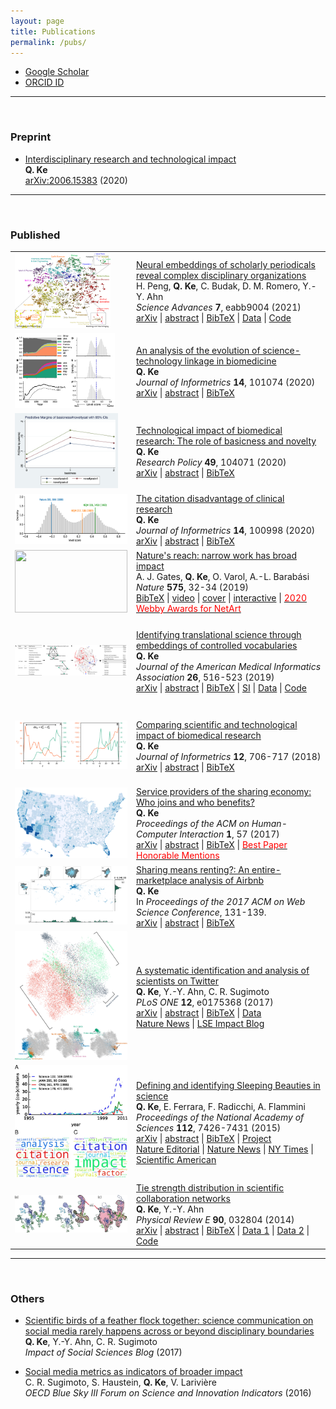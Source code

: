 ```yaml
---
layout: page
title: Publications
permalink: /pubs/
---
```


<script type="text/javascript">
function toggle_visibility(id) {
    var e = document.getElementById(id);
    e.style.display = (e.style.display == 'block') ? 'none' : 'block';
}
</script>

* [Google Scholar](https://scholar.google.com/citations?user=CSKDXt4AAAAJ&hl=en)
* [ORCID ID](https://orcid.org/0000-0002-2945-5274)

----

<br>

### Preprint

* [Interdisciplinary research and technological impact](https://arxiv.org/abs/2006.15383)<br>
<b>Q. Ke</b><br>
[arXiv:2006.15383](https://arxiv.org/abs/2006.15383) (2020)

----

<br>

### Published

<table>
  <tr>
    <td><img height="120" src="/assets/paper-fig/2021jnl.png"/></td>
    <td>
      <a href="https://doi.org/10.1126/sciadv.abb9004">Neural embeddings of scholarly periodicals reveal complex disciplinary organizations</a><br>
      H. Peng, <b>Q. Ke</b>, C. Budak, D. M. Romero, Y.-Y. Ahn<br>
      <em>Science Advances</em> <strong>7</strong>, eabb9004 (2021)<br>
      <a href="https://arxiv.org/abs/2001.08199">arXiv</a> |
      <a href="javascript:toggle_visibility('2021jnlabs')">abstract</a> |
      <a href="javascript:toggle_visibility('2021jnlbib')">BibTeX</a> |
      <a href="https://figshare.com/articles/dataset/periodicals/13007650">Data</a> |
      <a href="https://github.com/haoopeng/periodicals">Code</a>
      <div id="2021jnlabs" style="display: none;">
        Understanding the structure of knowledge domains is one of the foundational challenges in the science of science. Here, we propose a neural embedding technique that leverages the information contained in the citation network to obtain continuous vector representations of scientific periodicals. We demonstrate that our periodical embeddings encode nuanced relationships between periodicals and the complex disciplinary and interdisciplinary structure of science, allowing us to make cross-disciplinary analogies between periodicals. Furthermore, we show that the embeddings capture meaningful “axes” that encompass knowledge domains, such as an axis from “soft” to “hard” sciences or from “social” to “biological” sciences, which allow us to quantitatively ground periodicals on a given dimension. By offering novel quantification in the science of science, our framework may, in turn, facilitate the study of how knowledge is created and organized.<br>
      </div>
      <div id="2021jnlbib" style="display: none;">
        @article{Peng2021jnl,<br>
        author = {Peng, Hao and Ke, Qing and Budak, Ceren and Romero, Daniel M. and Ahn, Yong-Yeol},<br>
        title = {Neural embeddings of scholarly periodicals reveal complex disciplinary organizations},<br>
        journal = {Science Advances},<br>
        volume = {7},<br>
        number = {17},<br>
        pages = {eabb9004},<br>
        year = {2021},<br>
        doi = {10.1126/sciadv.abb9004}<br>
      }<br>
      </div>
    </td>
  </tr>

  <tr>
  	<td><img height="120" src="/assets/paper-fig/2020stlink.jpg"/></td>
  	<td>
  	  <a href="https://doi.org/10.1016/j.joi.2020.101074">An analysis of the evolution of science-technology linkage in biomedicine</a><br>
      <b>Q. Ke</b><br>
      <em>Journal of Informetrics</em> <strong>14</strong>, 101074 (2020)<br>
      <a href="https://arxiv.org/abs/1903.10610">arXiv</a> |
      <a href="javascript:toggle_visibility('2020stevoabs')">abstract</a> |
      <a href="javascript:toggle_visibility('2020stevobib')">BibTeX</a>
      <div id="2020stevoabs" style="display: none;">
        Demonstrating the practical value of public research has been an important subject in science policy. Here we present a detailed study on the evolution of the citation linkage between life science related patents and biomedical research over a 37-year period. Our analysis relies on a newly-created dataset that systematically links millions of non-patent references to biomedical papers. We find a large disparity in the volume of citations to science among technology sectors, with biotechnology and drug patents dominating it. The linkage has been growing exponentially over a long period of time, doubling every 2.9 years. The U.S. has been the largest producer of cited science for years, receiving nearly half of the citations. More than half of citations goes to universities. We use a new paper-level indicator to quantify to what extent a paper is basic research or clinical medicine. We find that the cited papers are likely to be basic research, yet a significant portion of papers cited in patents that are related to FDA-approved drugs are clinical research. The U.S. National Institute of Health continues to be an important funder of cited science. For the majority of companies, more than half of citations in their patents are authored by public research. Taken together, these results indicate a continuous linkage of public science to private sector inventions.<br>
      </div>
      <div id="2020stevobib" style="display: none;">
        @article{ke-analysis-2020,<br>
        author = {Qing Ke},<br>
        title = {An analysis of the evolution of science-technology linkage in biomedicine},<br>
        journal = {Journal of Informetrics},<br>
        volume = {14},<br>
        pages = {101074},<br>
        year = {2020},<br>
        doi = {10.1016/j.joi.2020.101074}<br>
        }<br>
      </div>
  	</td>
  </tr>

  <tr>
  	<td><img height="120" src="/assets/paper-fig/2020tech.jpg"/></td>
  	<td>
  	  <a href="https://doi.org/10.1016/j.respol.2020.104071">Technological impact of biomedical research: The role of basicness and novelty</a><br>
  	  <b>Q. Ke</b><br>
  	  <em>Research Policy</em> <strong>49</strong>, 104071 (2020)<br>
  	  <a href="https://arxiv.org/abs/2006.02472">arXiv</a> |
  	  <a href="javascript:toggle_visibility('2020basicabs')">abstract</a> |
      <a href="javascript:toggle_visibility('2020basicbib')">BibTeX</a>
      <div id="2020basicabs" style="display: none;">
        An ongoing interest in innovation studies is to understand how knowledge generated from scientific research can be used in the development of technologies. While previous inquiries have devoted to studying the scientific capacity of technologies and institutional factors facilitating technology transfer, little is known about the intrinsic characteristics of scientific publications that gain direct technological impact. Here we focus on two features, namely basicness and novelty. Using a corpus of 3.8 million papers published between 1980 and 1999, we find that basic science papers and novel papers are substantially more likely to achieve direct technological impact. Further analysis that limits to papers with technological impact reveals that basic science and novel science have more patent citations, experience shorter time lag, and have impact in broader technological fields.<br>
      </div>
      <div id="2020basicbib" style="display: none;">
        @article{ke-technological-2020,<br>
        author = {Qing Ke},<br>
        title = {Technological impact of biomedical research: The role of basicness and novelty},<br>
        journal = {Research Policy},<br>
        volume = {49},<br>
        pages = {104071},<br>
        year = {2020},<br>
        doi = {10.1016/j.respol.2020.104071}<br>
        }<br>
      </div>
  	</td>
  </tr>

  <tr>
    <td><img height="80" src="/assets/paper-fig/2020lsc.png"/></td>
    <td>
      <a href="https://doi.org/10.1016/j.joi.2019.100998">The citation disadvantage of clinical research</a><br>
      <b>Q. Ke</b><br>
      <em>Journal of Informetrics</em> <strong>14</strong>, 100998 (2020)<br>
      <a href="https://arxiv.org/abs/1912.01527">arXiv</a> |
      <a href="javascript:toggle_visibility('2020citationabs')">abstract</a> |
      <a href="javascript:toggle_visibility('2020citationbib')">BibTeX</a>
      <div id="2020citationabs" style="display: none;">
        Biomedical research encompasses diverse types of activities, from basic science (“bench”) to clinical medicine (“bedside”) to bench-to-bedside translational research. It, however, remains unclear whether different types of research receive citations at varying rates. Here we aim to answer this question by using a newly proposed paper-level indicator that quantifies the extent to which a paper is basic science or clinical medicine. Applying this measure to 5 million biomedical papers, we find a systematic citation disadvantage of clinical oriented papers; they tend to garner far fewer citations and are less likely to be hit works than papers oriented towards basic science. At the same time, clinical research has a higher variance in its citation. We also find that the citation difference between basic and clinical research decreases, yet still persists, if longer citation-window is used. Given the increasing adoption of short-term, citation-based bibliometric indicators in funding decisions, the under-cited effect of clinical research may provide disincentives for bio-researchers to venture into the translation of basic scientific discoveries into clinical applications, thus providing explanations of reasons behind the existence of the gap between basic and clinical research that is commented as “valley of death” and the commentary of “extinction” risk of translational researchers. Our work may provide insights to policy-makers on how to evaluate different types of biomedical research.<br>
      </div>
      <div id="2020citationbib" style="display: none;">
        @article{ke-citation-2020,<br>
        author = {Qing Ke},<br>
        title = {The citation disadvantage of clinical research},<br>
        journal = {Journal of Informetrics},<br>
        volume = {14},<br>
        pages = {100998},<br>
        year = {2020},<br>
        doi = {10.1016/j.joi.2019.100998}<br>
        }<br>
      </div>
    </td>
  </tr>

  <tr>
    <td><img height="100" width="180" src="https://media.nature.com/lw800/magazine-assets/d41586-019-03308-7/d41586-019-03308-7_17345482.jpg" /></td>
    <td>
      <a href="https://doi.org/10.1038/d41586-019-03308-7">Nature's reach: narrow work has broad impact</a><br>
      A. J. Gates, <b>Q. Ke</b>, O. Varol, A.-L. Barabási<br>
      <em>Nature</em> <strong>575</strong>, 32-34 (2019)<br>
      <a href="javascript:toggle_visibility('2019naturebib')">BibTeX</a> |
      <a href="https://www.youtube.com/watch?v=GW4s58u8PZo">video</a> |
      <a href="https://www.nature.com/immersive/d42859-019-00121-0/public/pdf/nature-150-cover.pdf">cover</a> |
      <a href="https://www.nature.com/immersive/d41586-019-03165-4/index.html">interactive</a> |
      <a href="https://winners.webbyawards.com/2020/websites/general-websites/netart/122366/150-years-of-nature"><font color="red">2020 Webby Awards for NetArt</font></a>
      <div id="2019naturebib" style="display: none;">
        @article{gates-nature-2019,<br>
        author = {Alexander J. Gates and Qing Ke and Onur Varol and Albert-László Barabási},<br>
        title = {Nature's reach: narrow work has broad impact},<br>
        journal = {Nature},<br>
        volume = {575},<br>
        pages = {32--34},<br>
        year = {2019},<br>
        doi = {10.1038/d41586-019-03308-7}<br>
        }<br>
      </div>
    </td>
  </tr>

  <tr>
    <td height="140" width="180"><img src="/assets/paper-fig/2019trans.png" /></td>
    <td>
      <a href="https://academic.oup.com/jamia/advance-article/doi/10.1093/jamia/ocy177/5369362?guestAccessKey=5e6a6410-de21-40c8-a620-bea85ad95b1b">Identifying translational science through embeddings of controlled vocabularies</a><br>
      <b>Q. Ke</b><br>
      <em>Journal of the American Medical Informatics Association</em> <strong>26</strong>, 516-523 (2019)<br>
      <a href="https://arxiv.org/abs/1812.10609">arXiv</a> |
      <a href="javascript:toggle_visibility('2018transabs')">abstract</a> |
      <a href="javascript:toggle_visibility('2018transbib')">BibTeX</a> |
      <a href="/assets/pdf/trans_supp.pdf">SI</a> |
      <a href="https://doi.org/10.6084/m9.figshare.11338880.v1">Data</a> |
      <a href="https://github.com/qke/trans-sci">Code</a>
      <br>
      <div id="2018transabs" style="display: none;">
        <strong>Objective:</strong> Translational science aims at "translating" basic scientific discoveries into clinical applications. The identification of translational science has practicality such as evaluating the effectiveness of investments made into large programs like the Clinical and Translational Science Awards. Despite several proposed methods that group publications—the primary unit of research output—into some categories, we still lack a quantitative way to place papers onto the full, continuous spectrum from basic research to clinical medicine. <strong>Methods:</strong> Here we learn vector-representations of controlled vocabularies assigned to MEDLINE papers to obtain a Translational Axis (TA) that points from basic science to clinical medicine. The projected position of a term on the TA, expressed by a continuous quantity, indicates the term's "appliedness." The position of a paper, determined by the average location over its terms, quantifies the degree of its "appliedness," which we term as "level score." <strong>Results:</strong> We validate our method by comparing with previous techniques, showing excellent agreement yet uncovering significant variations of scores of papers in previously defined categories. The measure allows us to characterize the standing of journals, disciplines, and the entire biomedical literature along the basic-applied spectrum. Analysis on large-scale citation network reveals two main findings. First, direct citations mainly occurred between papers with similar scores. Second, shortest paths are more likely ended up with a paper closer to the basic end of the spectrum, regardless of where the starting paper is on the spectrum. <strong>Conclusions:</strong> The proposed method provides a quantitative way to identify translational science.<br>
      </div>
      <div id="2018transbib" style="display: none;">
        @article{ke-trans-2018,<br>
        author = {Qing Ke},<br>
        title = {Identifying translational science through embeddings of controlled vocabularies},<br>
        journal = {Journal of the American Medical Informatics Association},<br>
        volume = {26},<br>
        number = {6},<br>
        pages = {516--523},<br>
        year = {2019},<br>
        doi = {10.1093/jamia/ocy177}<br>
        }<br>
      </div>
    </td>
  </tr>

  <tr>
    <td height="120" width="180"><img src="/assets/paper-fig/2018techimpact.png" /></td>
    <td>
      <a href="https://doi.org/10.1016/j.joi.2018.06.010">Comparing scientific and technological impact of biomedical research</a><br>
      <b>Q. Ke</b><br>
      <em>Journal of Informetrics</em> <strong>12</strong>, 706-717 (2018)<br>
      <a href="https://arxiv.org/abs/1804.04105">arXiv</a> |
      <a href="javascript:toggle_visibility('2018techimpactabs')">abstract</a> |
      <a href="javascript:toggle_visibility('2018techimpactbib')">BibTeX</a><br>
      <div id="2018techimpactabs" style="display: none;">
        Traditionally, the number of citations that a scholarly paper receives from other papers is used as the proxy of its scientific impact. Yet citations can come from domains outside the scientific community, and one such example is through patented technologies—paper can be cited by patents, achieving technological impact. While the scientific impact of papers has been extensively studied, the technological aspect remains less known in the literature. Here we aim to fill this gap by presenting a comparative study on how 919 thousand biomedical papers are cited by U.S. patents and by other papers over time. We observe a positive correlation between citations from patents and from papers, but there is little overlap between the two domains in either the most cited papers, or papers with the most delayed recognition. We also find that the two types of citations exhibit distinct temporal variations, with patent citations lagging behind paper citations for a median of 6 years for the majority of papers. Our work contributes to the understanding of the technological impact of papers.<br>
      </div>
      <div id="2018techimpactbib" style="display: none;">
        @article{ke-comparison-2018,<br>
        author = {Qing Ke},<br>
        title = {Comparing scientific and technological impact of biomedical research},<br>
        journal = {Journal of Informetrics},<br>
        volume = {12},<br>
        number = {3},<br>
        pages = {706--717},<br>
        year = {2018},<br>
        doi = {10.1016/j.joi.2018.06.010}<br>
        }<br>
      </div>
    </td>
  </tr>

  <tr>
    <td height="100" width="180"><img src="/assets/paper-fig/2017providerentire.png" /></td>
    <td>
      <a href="https://doi.org/10.1145/3134692">Service providers of the sharing economy: Who joins and who benefits?</a><br>
      <b>Q. Ke</b><br>
      <em>Proceedings of the ACM on Human-Computer Interaction</em> <strong>1</strong>, 57 (2017)<br>
      <a href="https://arxiv.org/abs/1709.07580">arXiv</a> |
      <a href="javascript:toggle_visibility('2017providerabs')">abstract</a> |
      <a href="javascript:toggle_visibility('2017providerbib')">BibTeX</a> |
      <a href="https://medium.com/acm-cscw/announcing-the-best-of-cscw-2018-b98cb91e0f61"><font color="red">Best Paper Honorable Mentions</font></a><br>
      <div id="2017providerabs" style="display: none;">
        Many "sharing economy" platforms, such as Uber and Airbnb, have become increasingly popular, providing consumers with more choices and suppliers a chance to make profit. They, however, have also brought about emerging issues regarding regulation, tax obligation, and impact on urban environment, and have generated heated debates from various interest groups. Empirical studies regarding these issues are limited, partly due to the unavailability of relevant data. Here we aim to understand service providers of the sharing economy, investigating who joins and who benefits, using the Airbnb market in the United States as a case study. We link more than 211 thousand Airbnb listings owned by 188 thousand hosts with demographic, socio-economic status (SES), housing, and tourism characteristics. We show that income and education are consistently the two most influential factors that are linked to the joining of Airbnb, regardless of the form of participation or year. Areas with lower median household income, or higher fraction of residents who have Bachelor's and higher degrees, tend to have more hosts. However, when considering the performance of listings, as measured by number of newly received reviews, we find that income has a positive effect for entire-home listings; listings located in areas with higher median household income tend to have more new reviews. Our findings demonstrate empirically that the disadvantage of SES-disadvantaged areas and the advantage of SES-advantaged areas may be present in the sharing economy.<br>
      </div>
      <div id="2017providerbib" style="display: none;">
        @article{ke-provider-2017,<br>
        author = {Qing Ke},<br>
        title = {Service Providers of the Sharing Economy: Who Joins and Who Benefits?},<br>
        journal = {Proc. ACM Hum.-Comput. Interact.},<br>
        volume = {1},<br>
        number = {CSCW},<br>
        year = {2017},<br>
        pages = {57:1--57:17},<br>
        doi = {10.1145/3134692}<br>
        }<br>
      </div>
    </td>
  </tr>

  <tr>
    <td height="100" width="180"><img src="/assets/paper-fig/2017airbnb.png" /></td>
    <td>
      <a href="https://doi.org/10.1145/3091478.3091504">Sharing means renting?: An entire-marketplace analysis of Airbnb</a><br>
      <b>Q. Ke</b><br>
      In <em>Proceedings of the 2017 ACM on Web Science Conference</em>, 131-139.<br>
      <a href="http://arxiv.org/abs/1701.01645">arXiv</a> |
      <a href="javascript:toggle_visibility('2017airbnbabs')">abstract</a> |
      <a href="javascript:toggle_visibility('2017airbnbbib')">BibTeX</a><br>
      <div id="2017airbnbabs" style="display: none;">
        Airbnb, an online marketplace for accommodations, has experienced a staggering growth accompanied by intense debates and scattered regulations around the world. Current discourses, however, are largely focused on opinions rather than empirical evidences. Here, we aim to bridge this gap by presenting the first large-scale measurement study on Airbnb, using a crawled data set containing 2.3 million listings, 1.3 million hosts, and 19.3 million reviews. We measure several key characteristics at the heart of the ongoing debate and the sharing economy. Among others, we find that Airbnb has reached a global yet heterogeneous coverage. The majority of its listings across many countries are entire homes, suggesting that Airbnb is actually more like a rental marketplace rather than a spare-room sharing platform. Analysis on star-ratings reveals that there is a bias toward positive ratings, amplified by a bias toward using positive words in reviews. The extent of such bias is greater than Yelp reviews, which were already shown to exhibit a positive bias. We investigate a key issue—commercial hosts who own multiple listings on Airbnb—repeatedly discussed in the current debate. We find that their existence is prevalent, they are early-movers towards joining Airbnb, and their listings are disproportionately entire homes and located in the US. Our work advances the current understanding of how Airbnb is being used and may serve as an independent and empirical reference to inform the debate.<br>
      </div>
      <div id="2017airbnbbib" style="display: none;">
        @inproceedings{ke-airbnb-2017,<br>
        author = {Qing Ke},<br>
        title = {``Sharing means renting?: An entire-marketplace analysis of Airbnb''},<br>
        booktitle = {Proceedings of the 2017 ACM on Web Science Conference},<br>
        year = {2017},<br>
        pages = {131--139},<br>
        doi = {10.1145/3091478.3091504}<br>
        }<br>
      </div>
    </td>
  </tr>

  <tr>
    <td height="100" width="180"><img src="/assets/paper-fig/2017scientist.png" /></td>
    <td>
      <a href="https://doi.org/10.1371/journal.pone.0175368">A systematic identification and analysis of scientists on Twitter</a><br>
      <b>Q. Ke</b>, Y.-Y. Ahn, C. R. Sugimoto<br>
      <em>PLoS ONE</em> <strong>12</strong>, e0175368 (2017)<br>
      <a href="https://arxiv.org/abs/1608.06229">arXiv</a> |
      <a href="javascript:toggle_visibility('2017scientistabs')">abstract</a> |
      <a href="javascript:toggle_visibility('2017scientistbib')">BibTeX</a> |
      <a href="/projects/twitter-science/twitter-scientist.html">Data</a><br>
      <a href="http://www.nature.com/news/what-all-those-scientists-on-twitter-are-really-doing-1.21873">Nature News</a> |
      <a href="http://blogs.lse.ac.uk/impactofsocialsciences/2017/07/12/scientific-birds-of-a-feather-flock-together-science-communication-on-social-media-rarely-happens-across-or-beyond-disciplinary-boundaries/">LSE Impact Blog</a><br>
      <div id="2017scientistabs" style="display: none;">
        Metrics derived from Twitter and other social media—often referred to as altmetrics—are increasingly used to estimate the broader social impacts of scholarship. Such efforts, however, may produce highly misleading results, as the entities that participate in conversations about science on these platforms are largely unknown. For instance, if altmetric activities are generated mainly by scientists, does it really capture broader social impacts of science? Here we present a systematic approach to identifying and analyzing scientists on Twitter. Our method can identify scientists across many disciplines, without relying on external bibliographic data, and be easily adapted to identify other stakeholder groups in science. We investigate the demographics, sharing behaviors, and interconnectivity of the identified scientists. We find that Twitter has been employed by scholars across the disciplinary spectrum, with an over-representation of social and computer and information scientists; under-representation of mathematical, physical, and life scientists; and a better representation of women compared to scholarly publishing. Analysis of the sharing of URLs reveals a distinct imprint of scholarly sites, yet only a small fraction of shared URLs are science-related. We find an assortative mixing with respect to disciplines in the networks between scientists, suggesting the maintenance of disciplinary walls in social media. Our work contributes to the literature both methodologically and conceptually—we provide new methods for disambiguating and identifying particular actors on social media and describing the behaviors of scientists, thus providing foundational information for the construction and use of indicators on the basis of social media metrics.<br>
      </div>
      <div id="2017scientistbib" style="display: none;">
        @article{ke2017twitter,<br>
        author = {Qing Ke and Yong-Yeol Ahn and Cassidy R. Sugimoto},<br>
        title = {A systematic identification and analysis of scientists on Twitter},<br>
        journal = {PLOS ONE},<br>
        volume = {12},<br>
        number = {4},<br>
        pages = {e0175368},<br>
        year = {2017},<br>
        doi = {journal.pone.0175368}<br>
        }<br>
      </div>
    </td>
  </tr>

  <tr>
    <td height="100" width="180"><img src="/assets/paper-fig/2015beauty.jpg" /></td>
    <td>
      <a href="https://doi.org/10.1073/pnas.1424329112">Defining and identifying Sleeping Beauties in science</a><br>
      <b>Q. Ke</b>, E. Ferrara, F. Radicchi, A. Flammini<br>
      <em>Proceedings of the National Academy of Sciences</em> <strong>112</strong>, 7426-7431 (2015)<br>
      <a href="https://arxiv.org/abs/1505.06454">arXiv</a> |
      <a href="javascript:toggle_visibility('2015beautyabs')">abstract</a> |
      <a href="javascript:toggle_visibility('2015beautybib')">BibTeX</a> |
      <a href="/projects/beauty/beauty.html">Project</a><br>
      <a href="http://www.nature.com/news/wakey-wakey-1.17617">Nature Editorial</a> |
      <a href="http://www.nature.com/news/sleeping-beauty-papers-slumber-for-decades-1.17615">Nature News</a> |
      <a href="http://www.nytimes.com/2015/05/26/science/einstein-sleeping-beauty-study.html">NY Times</a> |
      <a href="http://www.scientificamerican.com/article/graphic-science-some-of-the-best-science-can-slumber-for-years">Scientific American</a><br>
      <div id="2015beautyabs" style="display: none;">
        A Sleeping Beauty (SB) in science refers to a paper whose importance is not recognized for several years after publication. Its citation history exhibits a long hibernation period followed by a sudden spike of popularity. Previous studies suggest a relative scarcity of SBs. The reliability of this conclusion is, however, heavily dependent on identification methods based on arbitrary threshold parameters for sleeping time and number of citations, applied to small or monodisciplinary bibliographic datasets. Here we present a systematic, large-scale, and multidisciplinary analysis of the SB phenomenon in science. We introduce a parameter-free measure that quantifies the extent to which a specific paper can be considered an SB. We apply our method to 22 million scientific papers published in all disciplines of natural and social sciences over a time span longer than a century. Our results reveal that the SB phenomenon is not exceptional. There is a continuous spectrum of delayed recognition where both the hibernation period and the awakening intensity are taken into account. Although many cases of SBs can be identified by looking at monodisciplinary bibliographic data, the SB phenomenon becomes much more apparent with the analysis of multidisciplinary datasets, where we can observe many examples of papers achieving delayed yet exceptional importance in disciplines different from those where they were originally published. Our analysis emphasizes a complex feature of citation dynamics that so far has received little attention, and also provides empirical evidence against the use of short-term citation metrics in the quantification of scientific impact.<br>
      </div>
      <div id="2015beautybib" style="display: none;">
        @article{ke-beauty-2015,<br>
        author = {Qing Ke and Emilio Ferrara and Filippo Radicchi and Alessandro Flammini},<br>
        title = {Defining and identifying Sleeping Beauties in science},<br>
        journal = {Proceedings of the National Academy of Sciences},<br>
        volume = {112},<br>
        number = {24},<br>
        pages = {7426--7431},<br>
        year = {2015},<br>
        doi = {10.1073/pnas.1424329112}<br>
        }<br>
      </div>
    </td>
  </tr>

  <tr>
    <td height="100" width="180"><img src="/assets/paper-fig/2014tie.png" /></td>
    <td>
      <a href="https://doi.org/10.1103/PhysRevE.90.032804">Tie strength distribution in scientific collaboration networks</a><br>
      <b>Q. Ke</b>, Y.-Y. Ahn<br>
      <em>Physical Review E</em> <strong>90</strong>, 032804 (2014)<br>
      <a href="https://arxiv.org/abs/1401.5027">arXiv</a> |
      <a href="javascript:toggle_visibility('2014tieabs')">abstract</a> |
      <a href="javascript:toggle_visibility('2014tiebib')">BibTeX</a> |
      <a href="http://www-personal.umich.edu/~mejn/netdata/">Data 1</a> |
      <a href="https://journals.aps.org/datasets">Data 2</a> |
      <a href="https://github.com/qke/sci-colla">Code</a><br>
      <div id="2014tieabs" style="display: none;">
        Science is increasingly dominated by teams. Understanding patterns of scientific collaboration and their impacts on the productivity and evolution of disciplines is crucial to understand scientific processes. Electronic bibliography offers a unique opportunity to map and investigate the nature of scientific collaboration. Recent work have demonstrated a counter-intuitive organizational pattern of scientific collaboration networks: densely interconnected local clusters consist of weak ties, whereas strong ties play the role of connecting different clusters. This pattern contrasts itself from many other types of networks where strong ties form communities while weak ties connect different communities. Although there are many models for collaboration networks, no model reproduces this pattern. In this paper, we present an evolution model of collaboration networks, which reproduces many properties of real-world collaboration networks, including the organization of tie strengths, skewed degree and weight distribution, high clustering and assortative mixing.<br>
      </div>
      <div id="2014tiebib" style="display: none;">
        @article{ke-tie-2014,<br>
        author = {Qing Ke and Yong-Yeol Ahn},<br>
        title = {Tie strength distribution in scientific collaboration networks},<br>
        journal = {Physical Review E},<br>
        volume = {90},<br>
        issue = {3},<br>
        pages = {032804},<br>
        year = {2014},<br>
        doi = {10.1103/PhysRevE.90.032804}<br>
        }<br>
      </div>
    </td>
  </tr>
</table>

----

<br>

### Others

* [Scientific birds of a feather flock together: science communication on social media rarely happens across or beyond disciplinary boundaries](http://eprints.lse.ac.uk/83921/)<br>
<b>Q. Ke</b>, Y.-Y. Ahn, C. R. Sugimoto<br>
<em>Impact of Social Sciences Blog</em> (2017)

* [Social media metrics as indicators of broader impact](https://www.oecd.org/sti/172%20-%20SugimotoOECDaltmetrics.pdf)<br>
C. R. Sugimoto, S. Haustein, <b>Q. Ke</b>, V. Larivière<br>
<em>OECD Blue Sky III Forum on Science and Innovation Indicators</em> (2016)
